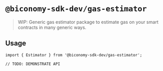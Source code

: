 # `@biconomy-sdk-dev/gas-estimator`

> WIP: Generic gas estimator package to estimate gas on your smart contracts in many generic ways.

## Usage

```
import { Estimator } from '@biconomy-sdk-dev/gas-estimator';

// TODO: DEMONSTRATE API
```
